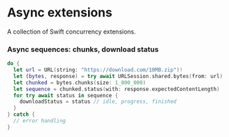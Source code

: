 # Async extensions

A collection of Swift concurrency extensions.

### Async sequences: chunks, download status

```swift
do {
  let url = URL(string: "https://download.com/10MB.zip")!
  let (bytes, response) = try await URLSession.shared.bytes(from: url)
  let chunked = bytes.chunks(size: 1_000_000)
  let sequence = chunked.status(with: response.expectedContentLength)
  for try await status in sequence {
    downloadStatus = status // idle, progress, finished
  }
} catch {
  // error handling
} 
```
